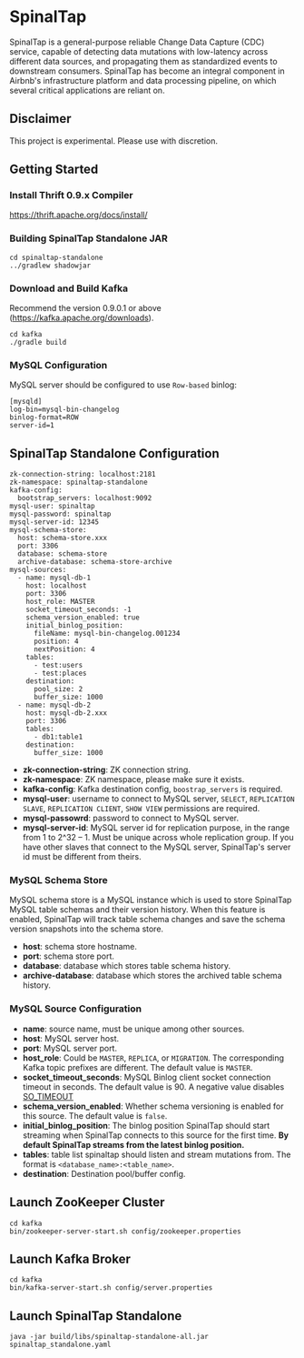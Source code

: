# SpinalTap
SpinalTap is a general-purpose reliable Change Data Capture (CDC) service, capable of detecting data mutations with low-latency across different data sources, and propagating them as standardized events to downstream consumers.
SpinalTap has become an integral component in Airbnb's infrastructure platform and data processing pipeline, on which several critical applications are reliant on.

## Disclaimer
This project is experimental. Please use with discretion.

## Getting Started
### Install Thrift 0.9.x Compiler
https://thrift.apache.org/docs/install/
### Building SpinalTap Standalone JAR
```
cd spinaltap-standalone
../gradlew shadowjar
```
### Download and Build Kafka
Recommend the version 0.9.0.1 or above (https://kafka.apache.org/downloads).
```
cd kafka
./gradle build
```
### MySQL Configuration
MySQL server should be configured to use `Row-based` binlog:
```
[mysqld]
log-bin=mysql-bin-changelog
binlog-format=ROW
server-id=1
```

## SpinalTap Standalone Configuration
```
zk-connection-string: localhost:2181 
zk-namespace: spinaltap-standalone
kafka-config:
  bootstrap_servers: localhost:9092
mysql-user: spinaltap
mysql-password: spinaltap
mysql-server-id: 12345
mysql-schema-store:
  host: schema-store.xxx
  port: 3306
  database: schema-store
  archive-database: schema-store-archive
mysql-sources:
  - name: mysql-db-1
    host: localhost
    port: 3306
    host_role: MASTER
    socket_timeout_seconds: -1
    schema_version_enabled: true
    initial_binlog_position:
      fileName: mysql-bin-changelog.001234
      position: 4
      nextPosition: 4
    tables:
      - test:users
      - test:places
    destination:
      pool_size: 2
      buffer_size: 1000
  - name: mysql-db-2
    host: mysql-db-2.xxx
    port: 3306
    tables:
      - db1:table1
    destination:
      buffer_size: 1000
```
- **zk-connection-string**: ZK connection string.
- **zk-namespace**: ZK namespace, please make sure it exists.
- **kafka-config**: Kafka destination config, `boostrap_servers` is required.
- **mysql-user**: username to connect to MySQL server, `SELECT`, `REPLICATION SLAVE`, `REPLICATION CLIENT`, `SHOW VIEW` permissions are required. 
- **mysql-passowrd**: password to connect to MySQL server.
- **mysql-server-id**: MySQL server id for replication purpose, in the range from 1 to 2^32 – 1. Must be unique across whole replication group. If you have other slaves that connect to the MySQL server, SpinalTap's server id must be different from theirs.
### MySQL Schema Store
MySQL schema store is a MySQL instance which is used to store SpinalTap MySQL table schemas and their version history. When this feature is enabled, SpinalTap will track table schema changes and save the schema version snapshots into the schema store.
- **host**: schema store hostname.
- **port**: schema store port.
- **database**: database which stores table schema history.
- **archive-database**: database which stores the archived table schema history.
### MySQL Source Configuration
- **name**: source name, must be unique among other sources.
- **host**: MySQL server host.
- **port**: MySQL server port.
- **host_role**: Could be `MASTER`, `REPLICA`, or `MIGRATION`. The corresponding Kafka topic prefixes are different. The default value is `MASTER`.
- **socket_timeout_seconds**: MySQL Binlog client socket connection timeout in seconds. The default value is 90. A negative value disables [SO_TIMEOUT](https://docs.oracle.com/javase/8/docs/api/java/net/SocketOptions.html#SO_TIMEOUT)
- **schema_version_enabled**: Whether schema versioning is enabled for this source. The default value is `false`.
- **initial_binlog_position**: The binlog position SpinalTap should start streaming when SpinalTap connects to this source for the first time. **By default SpinalTap streams from the latest binlog position.**
- **tables**: table list spinaltap should listen and stream mutations from. The format is `<database_name>:<table_name>`.
- **destination**: Destination pool/buffer config.

## Launch ZooKeeper Cluster
```
cd kafka
bin/zookeeper-server-start.sh config/zookeeper.properties
```

## Launch Kafka Broker
```
cd kafka
bin/kafka-server-start.sh config/server.properties
```

## Launch SpinalTap Standalone
```
java -jar build/libs/spinaltap-standalone-all.jar spinaltap_standalone.yaml
```


